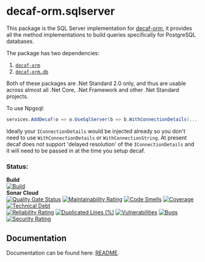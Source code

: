 # decaf-orm.sqlserver
This package is the SQL Server implementation for [decaf-orm](https://www.nuget.org/packages/decaf-orm/), it provides all the method implementations to build queries specifically for PostgreSQL databases.

The package has two dependencies:
1. [`decaf-orm`](https://www.nuget.org/packages/decaf-orm/)
2. [`decaf-orm.db`](https://www.nuget.org/packages/decaf-orm.db/)

Both of these packages are .Net Standard 2.0 only, and thus are usable across almost all .Net Core, .Net Framework and other .Net Standard projects.

To use Npgsql:
```csharp
services.AddDecaf(o => o.UseSqlServer(b => b.WithConnectionDetails(...)));
```  

Ideally your `IConnectionDetails` would be injected already so you don't need to use `WithConnectionDetails` or `WithConnectionString`.
At present decaf does not support 'delayed resolution' of the `IConnectionDetails` and it will need to be passed in at the time you setup decaf.

### Status:
**Build**  
[![Build](https://github.com/daniel-buchanan/decaf-orm/actions/workflows/sonar.yml/badge.svg)](https://github.com/daniel-buchanan/decaf-orm/actions/workflows/sonar.yml)  
**Sonar Cloud**  
[![Quality Gate Status](https://sonarcloud.io/api/project_badges/measure?project=daniel-buchanan_pdq&metric=alert_status)](https://sonarcloud.io/summary/new_code?id=daniel-buchanan_pdq)
[![Maintainability Rating](https://sonarcloud.io/api/project_badges/measure?project=daniel-buchanan_pdq&metric=sqale_rating)](https://sonarcloud.io/summary/new_code?id=daniel-buchanan_pdq)
[![Code Smells](https://sonarcloud.io/api/project_badges/measure?project=daniel-buchanan_pdq&metric=code_smells)](https://sonarcloud.io/summary/new_code?id=daniel-buchanan_pdq)
[![Coverage](https://sonarcloud.io/api/project_badges/measure?project=daniel-buchanan_pdq&metric=coverage)](https://sonarcloud.io/summary/new_code?id=daniel-buchanan_pdq)
[![Technical Debt](https://sonarcloud.io/api/project_badges/measure?project=daniel-buchanan_pdq&metric=sqale_index)](https://sonarcloud.io/summary/new_code?id=daniel-buchanan_pdq)  
[![Reliability Rating](https://sonarcloud.io/api/project_badges/measure?project=daniel-buchanan_pdq&metric=reliability_rating)](https://sonarcloud.io/summary/new_code?id=daniel-buchanan_pdq)
[![Duplicated Lines (%)](https://sonarcloud.io/api/project_badges/measure?project=daniel-buchanan_pdq&metric=duplicated_lines_density)](https://sonarcloud.io/summary/new_code?id=daniel-buchanan_pdq)
[![Vulnerabilities](https://sonarcloud.io/api/project_badges/measure?project=daniel-buchanan_pdq&metric=vulnerabilities)](https://sonarcloud.io/summary/new_code?id=daniel-buchanan_pdq)
[![Bugs](https://sonarcloud.io/api/project_badges/measure?project=daniel-buchanan_pdq&metric=bugs)](https://sonarcloud.io/summary/new_code?id=daniel-buchanan_pdq)
[![Security Rating](https://sonarcloud.io/api/project_badges/measure?project=daniel-buchanan_pdq&metric=security_rating)](https://sonarcloud.io/summary/new_code?id=daniel-buchanan_pdq)

## Documentation
Documentation can be found here: [README](https://github.com/daniel-buchanan/decaf-orm/blob/main/README.md).